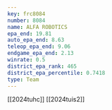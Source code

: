 ```yaml
---
key: frc8084
number: 8084
name: ALFA ROBOTICS
epa_end: 19.81
auto_epa_end: 8.63
teleop_epa_end: 9.06
endgame_epa_end: 2.13
winrate: 0.5
district_epa_rank: 465
district_epa_percentile: 0.7418
type: Team
---
```

[[2024tuhc]]
[[2024tuis2]]
